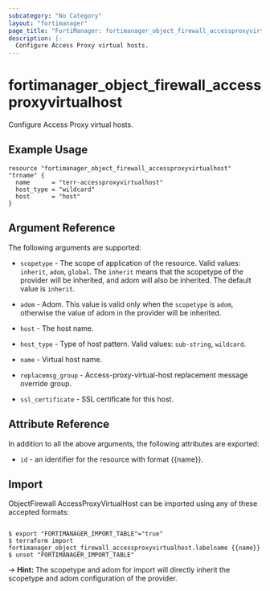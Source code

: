 ```yaml
---
subcategory: "No Category"
layout: "fortimanager"
page_title: "FortiManager: fortimanager_object_firewall_accessproxyvirtualhost"
description: |-
  Configure Access Proxy virtual hosts.
---
```


# fortimanager_object_firewall_accessproxyvirtualhost
Configure Access Proxy virtual hosts.

## Example Usage

```hcl
resource "fortimanager_object_firewall_accessproxyvirtualhost" "trname" {
  name      = "terr-accessproxyvirtualhost"
  host_type = "wildcard"
  host      = "host"
}
```

## Argument Reference


The following arguments are supported:

* `scopetype` - The scope of application of the resource. Valid values: `inherit`, `adom`, `global`. The `inherit` means that the scopetype of the provider will be inherited, and adom will also be inherited. The default value is `inherit`.
* `adom` - Adom. This value is valid only when the `scopetype` is `adom`, otherwise the value of adom in the provider will be inherited.

* `host` - The host name.
* `host_type` - Type of host pattern. Valid values: `sub-string`, `wildcard`.

* `name` - Virtual host name.
* `replacemsg_group` - Access-proxy-virtual-host replacement message override group.
* `ssl_certificate` - SSL certificate for this host.


## Attribute Reference

In addition to all the above arguments, the following attributes are exported:
* `id` - an identifier for the resource with format {{name}}.

## Import

ObjectFirewall AccessProxyVirtualHost can be imported using any of these accepted formats:
```

$ export "FORTIMANAGER_IMPORT_TABLE"="true"
$ terraform import fortimanager_object_firewall_accessproxyvirtualhost.labelname {{name}}
$ unset "FORTIMANAGER_IMPORT_TABLE"
```
-> **Hint:** The scopetype and adom for import will directly inherit the scopetype and adom configuration of the provider.
